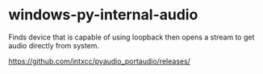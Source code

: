 # windows-py-internal-audio
Finds device that is capable of using loopback then opens a stream to get audio directly from system. 


https://github.com/intxcc/pyaudio_portaudio/releases/
